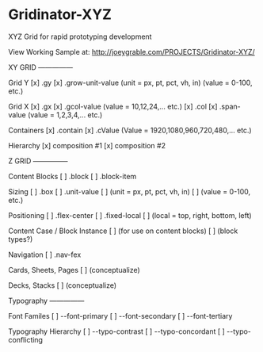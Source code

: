 # Gridinator-XYZ
XYZ Grid for rapid prototyping development

View Working Sample at:
http://joeygrable.com/PROJECTS/Gridinator-XYZ/



XY GRID
—————

Grid Y
[x] .gy
[x] .grow-unit-value
		(unit = px, pt, pct, vh, in)
		(value = 0-100, etc.)

Grid X
[x]	.gx
[x]	.gcol-value
		(value = 10,12,24,... etc.)
[x]		.col
[x]		.span-value
		(value = 1,2,3,4,... etc.)

Containers
[x]	.contain
[x]		.cValue
		(Value = 1920,1080,960,720,480,... etc.)

Hierarchy
[x]	composition #1
[x]	composition #2



Z GRID
—————

Content Blocks
[ ]	.block
[ ]		.block-item

Sizing
[ ]	.box
[ ]	.unit-value
[ ]		(unit = px, pt, pct, vh, in)
[ ]		(value = 0-100, etc.)

Positioning
[ ]	.flex-center
[ ]	.fixed-local
[ ]		(local = top, right, bottom, left)

Content Case / Block Instance
[ ]	(for use on content blocks)
[ ]	(block types?)

Navigation
[ ]	.nav-fex

Cards, Sheets, Pages
[ ]	(conceptualize)

Decks, Stacks
[ ]	(conceptualize)



Typography
—————

Font Familes
[ ]	--font-primary
[ ]	--font-secondary
[ ]	--font-tertiary

Typography Hierarchy
[ ]	--typo-contrast
[ ]	--typo-concordant
[ ]	--typo-conflicting

